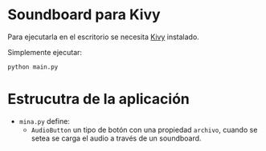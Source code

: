 # Soundboard para Kivy

Para ejecutarla en el escritorio se necesita [Kivy](https://kivy.org/docs/installation/installation.html) instalado.

Simplemente ejecutar:
```bash
python main.py
```

# Estrucutra de la aplicación

* `mina.py` define:
    - `AudioButton` un tipo de botón con una propiedad `archivo`, cuando se setea se carga el audio a través de un soundboard.
